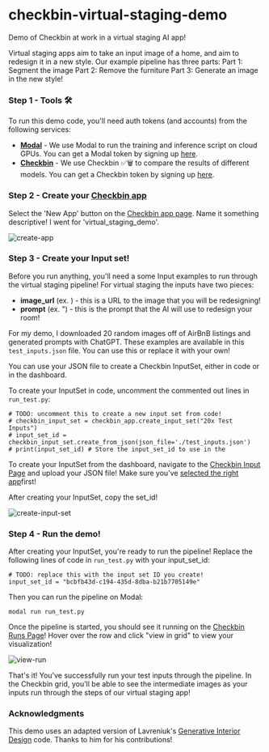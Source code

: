# checkbin-virtual-staging-demo
Demo of Checkbin at work in a virtual staging AI app!

Virtual staging apps aim to take an input image of a home, and aim to redesign it in a new style. Our example pipeline has three parts: 
Part 1: Segment the image
Part 2: Remove the furniture
Part 3: Generate an image in the new style! 


### Step 1 - Tools 🛠️
To run this demo code, you'll need auth tokens (and accounts) from the following services:
- **[Modal](www.modal.com)** - We use Modal to run the training and inference script on cloud GPUs. You can get a Modal token by signing up [here](https://modal.com/signup).
- **[Checkbin](www.checkbin.dev)** - We use Checkbin ✅🗑️ to compare the results of different models. You can get a Checkbin token by signing up [here](www.checkbin.dev/signup).

### Step 2 - Create your [Checkbin app](https://app.checkbin.dev/dashboard/apps)

Select the 'New App' button on the [Checkbin app page](https://app.checkbin.dev/dashboard/apps). Name it something descriptive! I went for 'virtual_staging_demo'. 

![create-app](https://syntheticco.blob.core.windows.net/virtual-staging-demo/virtual_staging_demo_create_app.gif)

### Step 3 - Create your Input set!

Before you run anything, you'll need a some Input examples to run through the virtual staging pipeline! For virtual staging the inputs have two pieces:

- **image_url** (ex. ) - this is a URL to the image that you will be redesigning!
- **prompt** (ex. ") - this is the prompt that the AI will use to redesign your room!

For my demo, I downloaded 20 random images off of AirBnB listings and generated prompts with ChatGPT. These examples are available in this `test_inputs.json` file. You can use this or replace it with your own!

You can use your JSON file to create a Checkbin InputSet, either in code or in the dashboard.

To create your InputSet in code, uncomment the commented out lines in `run_test.py`:

```
# TODO: uncomment this to create a new input set from code!
# checkbin_input_set = checkbin_app.create_input_set("20x Test Inputs")
# input_set_id = checkbin_input_set.create_from_json(json_file='./test_inputs.json')
# print(input_set_id) # Store the input_set_id to use in the 
```

To create your InputSet from the dashboard, navigate to the [Checkbin Input Page](https://app.checkbin.dev/dashboard/input-sets) and upload your JSON file! Make sure you've [selected the right app]((https://app.checkbin.dev/dashboard/apps))first! 

After creating your InputSet, copy the set_id! 

![create-input-set](https://syntheticco.blob.core.windows.net/virtual-staging-demo/virtual_staging_demo_input_set_creation.gif)


### Step 4 - Run the demo!

After creating your InputSet, you're ready to run the pipeline! Replace the following lines of code in `run_test.py` with your input_set_id:

```
# TODO: replace this with the input set ID you create!
input_set_id = "bcbfb43d-c194-435d-8dba-b21b7705149e" 
```

Then you can run the pipeline on Modal: 

```
modal run run_test.py
```

Once the pipeline is started, you should see it running on the [Checkbin Runs Page](https://app.checkbin.dev/dashboard/runs)! Hover over the row and click "view in grid" to view your visualization!

![view-run](https://syntheticco.blob.core.windows.net/virtual-staging-demo/virtual_staging_demo_view_run_trimmed.gif)

That's it! You've successfully run your test inputs through the pipeline. In the Checkbin grid, you'll be able to see the intermediate images as your inputs run through the steps of our virtual staging app!

### Acknowledgments

This demo uses an adapted version of Lavreniuk's [Generative Interior Design](https://github.com/Lavreniuk/generative-interior-design) code. Thanks to him for his contributions!